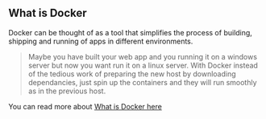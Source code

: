 ## What is Docker

Docker can be thought of as a tool that simplifies the process of building, shipping and running of apps in different environments.

> Maybe you have built your web app and you running it on a windows server but now you want run it on a linux server. With Docker instead of the tedious work of preparing the new host by downloading dependancies, just spin up the containers and they will run smoothly as in the previous host.

You can read more about [What is Docker here](https://docs.microsoft.com/en-us/dotnet/standard/microservices-architecture/container-docker-introduction/docker-defined)
